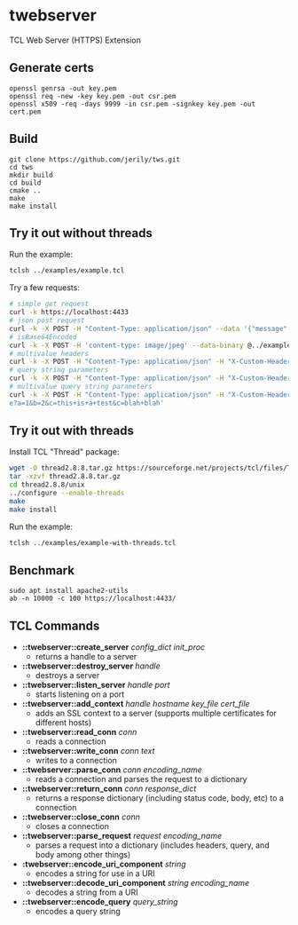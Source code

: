 # twebserver

TCL Web Server (HTTPS) Extension

## Generate certs
```
openssl genrsa -out key.pem
openssl req -new -key key.pem -out csr.pem
openssl x509 -req -days 9999 -in csr.pem -signkey key.pem -out cert.pem
```

## Build
```
git clone https://github.com/jerily/tws.git
cd tws
mkdir build
cd build
cmake ..
make
make install
```

## Try it out without threads

Run the example:
```bash
tclsh ../examples/example.tcl
```

Try a few requests:
```bash
# simple get request
curl -k https://localhost:4433
# json post request
curl -k -X POST -H "Content-Type: application/json" --data '{"message": "hello world"}' https://localhost:4433
# isBase64Encoded
curl -k -X POST -H 'content-type: image/jpeg' --data-binary @../examples/Google_2015_logo.png https://localhost:4433
# multivalue headers
curl -k -X POST -H "Content-Type: application/json" -H "X-Custom-Header: asdf" -H "X-Custom-Header: qwerty" --data '{"message": "hello world"}' https://localhost:4433
# query string parameters
curl -k -X POST -H "Content-Type: application/json" -H "X-Custom-Header: this is a test" -H "X-Custom-Header: hello world" --data '{"message": "hello world"}' 'https://localhost:4433/example?a=1&b=2&c=this+is+a+test'
# multivalue query string parameters
curl -k -X POST -H "Content-Type: application/json" -H "X-Custom-Header: this is a test" -H "X-Custom-Header: hello world" --data '{"message": "hello world"}' 'https://localhost:4433/exampl
e?a=1&b=2&c=this+is+a+test&c=blah+blah'
```

## Try it out with threads

Install TCL "Thread" package:
```bash
wget -O thread2.8.8.tar.gz https://sourceforge.net/projects/tcl/files/Thread%20Extension/2.8.8/thread2.8.8.tar.gz/download
tar -xzvf thread2.8.8.tar.gz
cd thread2.8.8/unix
../configure --enable-threads
make
make install
```

Run the example:
```bash
tclsh ../examples/example-with-threads.tcl
```

## Benchmark
```
sudo apt install apache2-utils
ab -n 10000 -c 100 https://localhost:4433/
```

## TCL Commands

* **::twebserver::create_server** *config_dict* *init_proc*
    - returns a handle to a server
* **::twebserver::destroy_server** *handle*
    - destroys a server
* **::twebserver::listen_server** *handle* *port*
    - starts listening on a port
* **::twebserver::add_context** *handle* *hostname* *key_file* *cert_file*
    - adds an SSL context to a server (supports multiple certificates for different hosts)
* **::twebserver::read_conn** *conn*
    - reads a connection
* **::twebserver::write_conn** *conn* *text*
  - writes to a connection
* **::twebserver::parse_conn** *conn* *encoding_name*
    - reads a connection and parses the request to a dictionary
* **::twebserver::return_conn** *conn* *response_dict*
    - returns a response dictionary (including status code, body, etc) to a connection
* **::twebserver::close_conn** *conn*
    - closes a connection
* **::twebserver::parse_request** *request* *encoding_name*
    - parses a request into a dictionary (includes headers, query, and body among other things)
* **:twebserver::encode_uri_component** *string*
    - encodes a string for use in a URI
* **::twebserver::decode_uri_component** *string* *encoding_name*
    - decodes a string from a URI
* **::twebserver::encode_query** *query_string*
    - encodes a query string
